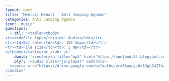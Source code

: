 ```yaml
---
layout: post
title: "Mentari Menari - Anti Jumping Agumon"
categories: Anti Jumping Agumon
icon: 'music'
questions:
  - dtl: '<table><tbody>
<tr><td>File type</td><td>: Audio</td></tr>
<tr><td>Bit rate</td><td>: 192 kbps</td></tr>
<tr><td>File size</td><td>: 5 MB</td></tr>
</tbody></table><br /><br />'
    dwnld: '<center><a title="mp3" href="https://onefoodall.blogspot.com/2019/09/blog-post_6.html?u=U2FsdGVkX19IuO2PRqgFCPkkJ2ynBDuB9H333THE0DnG7Bjb%2Bh3O3a2cW7Pl62ua%2Bk8F%2ByaDLcmwbPuPtOesFrY7wD3L8uj4Qh2xmATCQUjDpedDm1Y1FrWCFw9OfNPAyz%2FwD%2FZ6eVd7iyuuAKeV3oKaSl3lCbCpmqiLNsJRZKbKDWyMYcVhLejfomYPpPoJ" class="ut" target="_blank"><span class="feather-icon icon-download"> Download</span></a></center><br /><br />'
    plyr: '<audio class="js-player" controls>
  <source src="https://drive.google.com/uc?authuser=0&amp;id=13gL94ZIkwfTMB3ENP7r1BUWswNg5Hx1Y&amp;export=download" type="audio/mp3">
</audio>'
---
```

